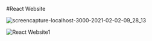 #React Website


![screencapture-localhost-3000-2021-02-02-09_28_13](https://user-images.githubusercontent.com/16580768/106622234-02d53300-6539-11eb-81e0-2653fa4a3fa0.png)







![React Website1](https://user-images.githubusercontent.com/16580768/106622051-cdc8e080-6538-11eb-9a22-d159324d5555.gif)
